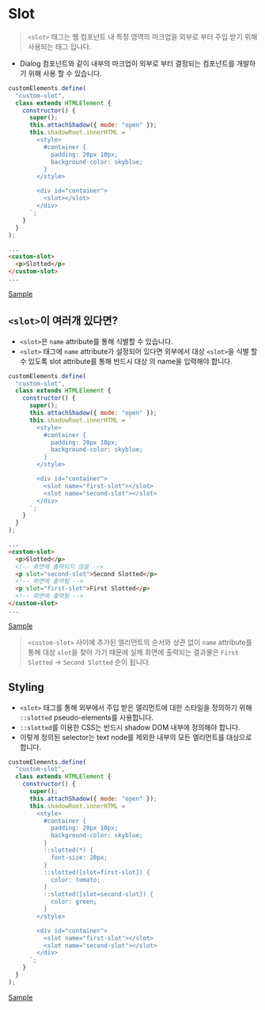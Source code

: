 # Slot

> `<slot>` 태그는 웹 컴포넌트 내 특정 영역의 마크업을 외부로 부터 주입 받기 위해 사용되는 태그 입니다.

- Dialog 컴포넌트와 같이 내부의 마크업이 외부로 부터 결정되는 컴포넌트를 개발하기 위해 사용 할 수 있습니다.

```javascript
customElements.define(
  "custom-slot",
  class extends HTMLElement {
    constructor() {
      super();
      this.attachShadow({ mode: "open" });
      this.shadowRoot.innerHTML = `
        <style>
          #container {
            padding: 20px 10px;
            background-color: skyblue;
          }
        </style>

        <div id="container">
          <slot></slot>
        </div>
      `;
    }
  }
);
```

```html
...
<custom-slot>
  <p>Slotted</p>
</custom-slot>
...
```

[Sample](https://socar-butler.github.io/slot-sample.html)

## `<slot>`이 여러개 있다면?

- `<slot>`은 `name` attribute를 통해 식별할 수 있습니다.
- `<slot>` 태그에 `name` attribute가 설정되어 있다면 외부에서 대상 `<slot>`을 식별 할 수 있도록 slot attribute를 통해 반드시 대상 <slot>의 name을 입력해야 합니다.

```javascript
customElements.define(
  "custom-slot",
  class extends HTMLElement {
    constructor() {
      super();
      this.attachShadow({ mode: "open" });
      this.shadowRoot.innerHTML = `
        <style>
          #container {
            padding: 20px 10px;
            background-color: skyblue;
          }
        </style>

        <div id="container">
          <slot name="first-slot"></slot>
          <slot name="second-slot"></slot>
        </div>
      `;
    }
  }
);
```

```html
...
<custom-slot>
  <p>Slotted</p>
  <!-- 화면에 출력되지 않음 -->
  <p slot="second-slot">Second Slotted</p>
  <!-- 화면에 출력됨 -->
  <p slot="first-slot">First Slotted</p>
  <!-- 화면에 출력됨 -->
</custom-slot>
...
```

[Sample](https://socar-butler.github.io/multiple-slot-sample.html)

> `<custom-slot>` 사이에 추가된 엘리먼트의 순서와 상관 없이 `name` attribute를 통해 대상 `slot`을 찾아 가기 때문에 실제 화면에 출력되는 결과물은 `First Slotted` -> `Second Slotted` 순이 됩니다.

## Styling

- `<slot>` 태그를 통해 외부에서 주입 받은 엘리먼트에 대한 스타일을 정의하기 위해 `::slotted` pseudo-elements를 사용합니다.
- `::slotted`를 이용한 CSS는 반드시 shadow DOM 내부에 정의해야 합니다.
- 이렇게 정의된 selector는 text node를 제외한 <slot> 내부의 모든 엘리먼트를 대상으로 합니다.

```javascript
customElements.define(
  "custom-slot",
  class extends HTMLElement {
    constructor() {
      super();
      this.attachShadow({ mode: "open" });
      this.shadowRoot.innerHTML = `
        <style>
          #container {
            padding: 20px 10px;
            background-color: skyblue;
          }
          ::slotted(*) {
            font-size: 20px;
          }
          ::slotted([slot=first-slot]) {
            color: tomato;
          }
          ::slotted([slot=second-slot]) {
            color: green;
          }
        </style>

        <div id="container">
          <slot name="first-slot"></slot>
          <slot name="second-slot"></slot>
        </div>
      `;
    }
  }
);
```

[Sample](https://socar-butler.github.io/slot-styling.html)
